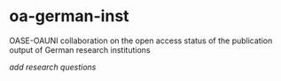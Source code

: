 # oa-german-inst
OASE-OAUNI collaboration on the open access status of the publication output of German research institutions

_add research questions_
